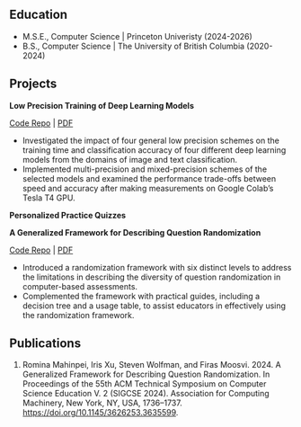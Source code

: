## Education						       		
- M.S.E., Computer Science | Princeton Univeristy (2024-2026)	 			        		
- B.S., Computer Science | The University of British Columbia (2020-2024)

## Projects
**Low Precision Training of Deep Learning Models**

[Code Repo](https://github.com/rmahinpei/low-precision-deep-learning) | [PDF](https://github.com/rmahinpei/low-precision-deep-learning/blob/main/docs/report.pdf)
- Investigated the impact of four general low precision schemes on the training time and classification accuracy of four different deep learning models from the domains of image and text classification.
- Implemented multi-precision and mixed-precision schemes of the selected models and examined the performance trade-offs between speed and accuracy after making measurements on Google Colab’s Tesla T4 GPU.


**Personalized Practice Quizzes**


**A Generalized Framework for Describing Question Randomization**

[Code Repo](https://github.com/open-resources/randomization_framework/tree/main) | [PDF](https://dl.acm.org/doi/10.1145/3626253.3635599)
- Introduced a randomization framework with six distinct levels to address the limitations in describing the diversity of question randomization in computer-based assessments.
- Complemented the framework with practical guides, including a decision tree and a usage table, to assist educators in effectively using the randomization framework.

## Publications
1. Romina Mahinpei, Iris Xu, Steven Wolfman, and Firas Moosvi. 2024. A Generalized Framework for Describing Question Randomization. In Proceedings of the 55th ACM Technical Symposium on Computer Science Education V. 2 (SIGCSE 2024). Association for Computing Machinery, New York, NY, USA, 1736–1737. https://doi.org/10.1145/3626253.3635599.